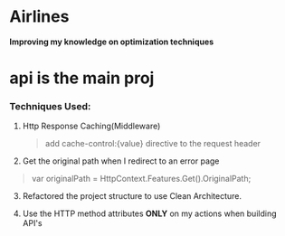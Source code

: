 # Airlines

**Improving my knowledge on optimization techniques**

# api is the main proj

### Techniques Used:
1. Http Response Caching(Middleware)
   >add cache-control:{value} directive to the request header
   
2. Get the original path when I redirect to an error page
  > var originalPath = HttpContext.Features.Get<IStatusCodeReExecuteFeature>().OriginalPath;

3. Refactored the project structure to use Clean Architecture.

4. Use the HTTP method attributes **ONLY** on my actions when building API's